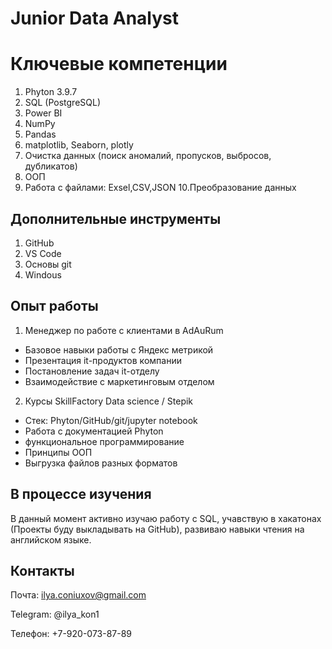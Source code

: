 # Junior Data Analyst
# Ключевые компетенции
1. Phyton 3.9.7
2. SQL (PostgreSQL)
3. Power BI
4. NumPy
5. Pandas
6. matplotlib, Seaborn, plotly 
7. Очистка данных (поиск аномалий, пропусков, выбросов, дубликатов)
8. ООП
9. Работа с файлами: Exsel,CSV,JSON
10.Преобразование данных


## Дополнительные инструменты
1. GitHub
2. VS Code
3. Основы git
4. Windous

## Опыт работы
1. Менеджер по работе с клиентами в AdAuRum
- Базовое навыки работы с Яндекс метрикой  
- Презентация it-продуктов компании
- Постановление задач it-отделу 
- Взаимодействие с маркетинговым отделом

2. Курсы SkillFactory Data science / Stepik
- Стек: Phyton/GitHub/git/jupyter notebook
- Работа с документацией Phyton
- функциональное программирование
- Принципы ООП
- Выгрузка файлов разных форматов

## В процессе изучения
В данный момент активно изучаю работу с SQL, учавствую в хакатонах (Проекты буду выкладывать на GitHub), развиваю навыки чтения на английском языке.
## Контакты
Почта: ilya.coniuxov@gmail.com

Telegram: @ilya_kon1

Телефон: +7-920-073-87-89
